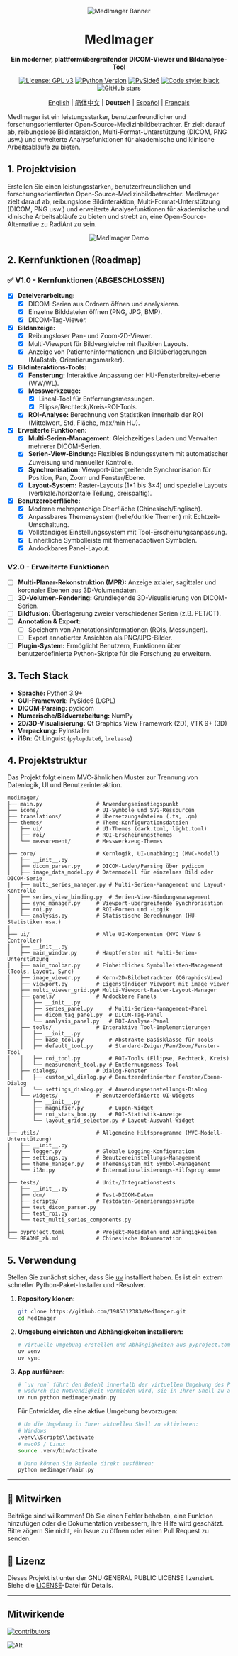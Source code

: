 <div align="center">

![MedImager Banner](medimager/icons/banner.png)

</div>

<div align="center">

# MedImager
**Ein moderner, plattformübergreifender DICOM-Viewer und Bildanalyse-Tool**

[![License: GPL v3](https://img.shields.io/badge/License-GPLv3-blue.svg)](https://www.gnu.org/licenses/gpl-3.0)
[![Python Version](https://img.shields.io/badge/Python-3.9+-brightgreen.svg)](https://www.python.org/)
[![PySide6](https://img.shields.io/badge/UI-PySide6-informational.svg)](https://www.qt.io/qt-for-python)
[![Code style: black](https://img.shields.io/badge/code%20style-black-000000.svg)](https://github.com/psf/black)
[![GitHub stars](https://img.shields.io/github/stars/1985312383/MedImager.svg?style=social&label=Star)](https://github.com/1985312383/MedImager)

[English](README.md) | [简体中文](README_zh.md) | **Deutsch** | [Español](README_es.md) | [Français](README_fr.md)

</div>

MedImager ist ein leistungsstarker, benutzerfreundlicher und forschungsorientierter Open-Source-Medizinbildbetrachter. Er zielt darauf ab, reibungslose Bildinteraktion, Multi-Format-Unterstützung (DICOM, PNG usw.) und erweiterte Analysefunktionen für akademische und klinische Arbeitsabläufe zu bieten.

## 1. Projektvision

Erstellen Sie einen leistungsstarken, benutzerfreundlichen und forschungsorientierten Open-Source-Medizinbildbetrachter. MedImager zielt darauf ab, reibungslose Bildinteraktion, Multi-Format-Unterstützung (DICOM, PNG usw.) und erweiterte Analysefunktionen für akademische und klinische Arbeitsabläufe zu bieten und strebt an, eine Open-Source-Alternative zu RadiAnt zu sein.

<div align="center">

![MedImager Demo](preview.png)

</div>

## 2. Kernfunktionen (Roadmap)

### ✅ V1.0 - Kernfunktionen (ABGESCHLOSSEN)
- [x] **Dateiverarbeitung:**
    - [x] DICOM-Serien aus Ordnern öffnen und analysieren.
    - [x] Einzelne Bilddateien öffnen (PNG, JPG, BMP).
    - [x] DICOM-Tag-Viewer.
- [x] **Bildanzeige:**
    - [x] Reibungsloser Pan- und Zoom-2D-Viewer.
    - [x] Multi-Viewport für Bildvergleiche mit flexiblen Layouts.
    - [x] Anzeige von Patienteninformationen und Bildüberlagerungen (Maßstab, Orientierungsmarker).
- [x] **Bildinteraktions-Tools:**
    - [x] **Fensterung:** Interaktive Anpassung der HU-Fensterbreite/-ebene (WW/WL).
    - [x] **Messwerkzeuge:**
        - [x] Lineal-Tool für Entfernungsmessungen.
        - [x] Ellipse/Rechteck/Kreis-ROI-Tools.
    - [x] **ROI-Analyse:** Berechnung von Statistiken innerhalb der ROI (Mittelwert, Std, Fläche, max/min HU).
- [x] **Erweiterte Funktionen:**
    - [x] **Multi-Serien-Management:** Gleichzeitiges Laden und Verwalten mehrerer DICOM-Serien.
    - [x] **Serien-View-Bindung:** Flexibles Bindungssystem mit automatischer Zuweisung und manueller Kontrolle.
    - [x] **Synchronisation:** Viewport-übergreifende Synchronisation für Position, Pan, Zoom und Fenster/Ebene.
    - [x] **Layout-System:** Raster-Layouts (1×1 bis 3×4) und spezielle Layouts (vertikale/horizontale Teilung, dreispaltig).
- [x] **Benutzeroberfläche:**
    - [x] Moderne mehrsprachige Oberfläche (Chinesisch/Englisch).
    - [x] Anpassbares Themensystem (helle/dunkle Themen) mit Echtzeit-Umschaltung.
    - [x] Vollständiges Einstellungssystem mit Tool-Erscheinungsanpassung.
    - [x] Einheitliche Symbolleiste mit themenadaptiven Symbolen.
    - [x] Andockbares Panel-Layout.

### V2.0 - Erweiterte Funktionen
- [ ] **Multi-Planar-Rekonstruktion (MPR):** Anzeige axialer, sagittaler und koronaler Ebenen aus 3D-Volumendaten.
- [ ] **3D-Volumen-Rendering:** Grundlegende 3D-Visualisierung von DICOM-Serien.
- [ ] **Bildfusion:** Überlagerung zweier verschiedener Serien (z.B. PET/CT).
- [ ] **Annotation & Export:**
    - [ ] Speichern von Annotationsinformationen (ROIs, Messungen).
    - [ ] Export annotierter Ansichten als PNG/JPG-Bilder.
- [ ] **Plugin-System:** Ermöglicht Benutzern, Funktionen über benutzerdefinierte Python-Skripte für die Forschung zu erweitern.

## 3. Tech Stack

* **Sprache:** Python 3.9+
* **GUI-Framework:** PySide6 (LGPL)
* **DICOM-Parsing:** pydicom
* **Numerische/Bildverarbeitung:** NumPy
* **2D/3D-Visualisierung:** Qt Graphics View Framework (2D), VTK 9+ (3D)
* **Verpackung:** PyInstaller
* **i18n:** Qt Linguist (`pylupdate6`, `lrelease`)

## 4. Projektstruktur

Das Projekt folgt einem MVC-ähnlichen Muster zur Trennung von Datenlogik, UI und Benutzerinteraktion.

```
medimager/
├── main.py                 # Anwendungseinstiegspunkt
├── icons/                  # UI-Symbole und SVG-Ressourcen
├── translations/           # Übersetzungsdateien (.ts, .qm)
├── themes/                 # Theme-Konfigurationsdateien
│   ├── ui/                 # UI-Themes (dark.toml, light.toml)
│   ├── roi/                # ROI-Erscheinungsthemes
│   └── measurement/        # Messwerkzeug-Themes
│
├── core/                   # Kernlogik, UI-unabhängig (MVC-Modell)
│   ├── __init__.py
│   ├── dicom_parser.py     # DICOM-Laden/Parsing über pydicom
│   ├── image_data_model.py # Datenmodell für einzelnes Bild oder DICOM-Serie
│   ├── multi_series_manager.py # Multi-Serien-Management und Layout-Kontrolle
│   ├── series_view_binding.py  # Serien-View-Bindungsmanagement
│   ├── sync_manager.py     # Viewport-übergreifende Synchronisation
│   ├── roi.py              # ROI-Formen und -Logik
│   └── analysis.py         # Statistische Berechnungen (HU-Statistiken usw.)
│
├── ui/                     # Alle UI-Komponenten (MVC View & Controller)
│   ├── __init__.py
│   ├── main_window.py      # Hauptfenster mit Multi-Serien-Unterstützung
│   ├── main_toolbar.py     # Einheitliches Symbolleisten-Management (Tools, Layout, Sync)
│   ├── image_viewer.py     # Kern-2D-Bildbetrachter (QGraphicsView)
│   ├── viewport.py         # Eigenständiger Viewport mit image_viewer
│   ├── multi_viewer_grid.py# Multi-Viewport-Raster-Layout-Manager
│   ├── panels/             # Andockbare Panels
│   │   ├── __init__.py
│   │   ├── series_panel.py     # Multi-Serien-Management-Panel
│   │   ├── dicom_tag_panel.py  # DICOM-Tag-Panel
│   │   └── analysis_panel.py   # ROI-Analyse-Panel
│   ├── tools/              # Interaktive Tool-Implementierungen
│   │   ├── __init__.py
│   │   ├── base_tool.py        # Abstrakte Basisklasse für Tools
│   │   ├── default_tool.py     # Standard-Zeiger/Pan/Zoom/Fenster-Tool
│   │   ├── roi_tool.py         # ROI-Tools (Ellipse, Rechteck, Kreis)
│   │   └── measurement_tool.py # Entfernungsmess-Tool
│   ├── dialogs/            # Dialog-Fenster
│   │   ├── custom_wl_dialog.py # Benutzerdefinierter Fenster/Ebene-Dialog
│   │   └── settings_dialog.py  # Anwendungseinstellungs-Dialog
│   └── widgets/            # Benutzerdefinierte UI-Widgets
│       ├── __init__.py
│       ├── magnifier.py        # Lupen-Widget
│       ├── roi_stats_box.py    # ROI-Statistik-Anzeige
│       └── layout_grid_selector.py # Layout-Auswahl-Widget
│
├── utils/                  # Allgemeine Hilfsprogramme (MVC-Modell-Unterstützung)
│   ├── __init__.py
│   ├── logger.py           # Globale Logging-Konfiguration
│   ├── settings.py         # Benutzereinstellungs-Management
│   ├── theme_manager.py    # Themensystem mit Symbol-Management
│   └── i18n.py             # Internationalisierungs-Hilfsprogramme
│
├── tests/                  # Unit-/Integrationstests
│   ├── __init__.py
│   ├── dcm/                # Test-DICOM-Daten
│   ├── scripts/            # Testdaten-Generierungsskripte
│   ├── test_dicom_parser.py
│   ├── test_roi.py
│   └── test_multi_series_components.py
│
├── pyproject.toml          # Projekt-Metadaten und Abhängigkeiten
└── README_zh.md            # Chinesische Dokumentation
```

## 5. Verwendung

Stellen Sie zunächst sicher, dass Sie [uv](https://github.com/astral-sh/uv) installiert haben. Es ist ein extrem schneller Python-Paket-Installer und -Resolver.

1.  **Repository klonen:**
    ```bash
    git clone https://github.com/1985312383/MedImager.git
    cd MedImager
    ```

2.  **Umgebung einrichten und Abhängigkeiten installieren:**
    ```bash
    # Virtuelle Umgebung erstellen und Abhängigkeiten aus pyproject.toml synchronisieren
    uv venv
    uv sync
    ```

3.  **App ausführen:**
    ```bash
    # `uv run` führt den Befehl innerhalb der virtuellen Umgebung des Projekts aus,
    # wodurch die Notwendigkeit vermieden wird, sie in Ihrer Shell zu aktivieren.
    uv run python medimager/main.py
    ```
    Für Entwickler, die eine aktive Umgebung bevorzugen:
    ```bash
    # Um die Umgebung in Ihrer aktuellen Shell zu aktivieren:
    # Windows
    .venv\\Scripts\\activate
    # macOS / Linux
    source .venv/bin/activate
    
    # Dann können Sie Befehle direkt ausführen:
    python medimager/main.py
    ```

---

## 🤝 Mitwirken

Beiträge sind willkommen! Ob Sie einen Fehler beheben, eine Funktion hinzufügen oder die Dokumentation verbessern, Ihre Hilfe wird geschätzt. Bitte zögern Sie nicht, ein Issue zu öffnen oder einen Pull Request zu senden.

## 📄 Lizenz

Dieses Projekt ist unter der GNU GENERAL PUBLIC LICENSE lizenziert. Siehe die [LICENSE](LICENSE)-Datei für Details.

---

## Mitwirkende

[![contributors](https://contrib.rocks/image?repo=1985312383/MedImager)](https://github.com/1985312383/MedImager/graphs/contributors)

![Alt](https://repobeats.axiom.co/api/embed/13581311607b3b5dcd5a54cdde3bad22212af439.svg "Repobeats analytics image")